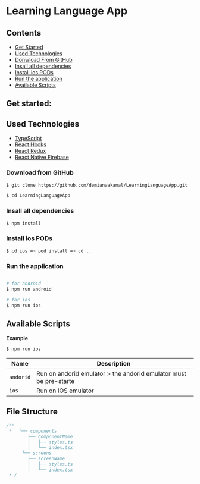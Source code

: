 # Learning Language App 

## Contents

  - [Get Started](#-get-started)
  - [Used Technologies](#-Used-Technologies)
  - [Donwload From GitHub](#-download-from-bitbucket)
  - [Insall all dependencies](#-insall-all-dependencies)
  - [Install ios PODs](#-Install-ios-PODs)
  - [Run the application](#-Run-the-application)
  - [Available Scripts](#-Available-Scripts)

## Get started:

## Used Technologies

- [TypeScript](https://reactnative.dev/docs/typescript)
- [React Hooks](https://reactjs.org/docs/hooks-overview.html)
- [React Redux](https://react-redux.js.org/)
- [React Native Firebase](https://rnfirebase.io/)

### Download from GitHub

```bash
$ git clone https://github.com/demianaakamal/LearningLanguageApp.git
```

```bash
$ cd LearningLanguageApp
```

### Insall all dependencies

```bash
$ npm install
```

### Install ios PODs

```bash
$ cd ios => pod install => cd ..
```

### Run the application

```bash

# for android
$ npm run android

# for ios
$ npm run ios

```

## Available Scripts

**Example**

```bash
$ npm run ios
```

| Name       | Description                                                       |
| ---------- | ----------------------------------------------------------------- |
| `andorid`  | Run on andorid emulator > the andorid emulator must be pre-starte |
| `ios`      | Run on IOS emulator                                               |


## File Structure

```ts
/**
 *   └── components
        ├── ComponentName
        │   ├── styles.ts
        │   └── index.tsx
      └── screens
        ├── screenName
        │   ├── styles.ts
        │   └── index.tsx
 * /
```
